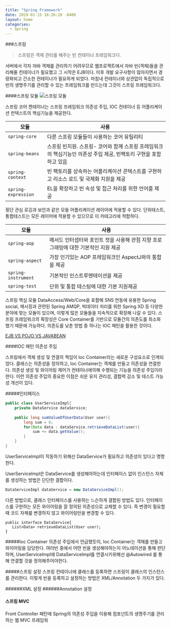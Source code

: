 ```yaml
---
title: "Spring Framework"
date: 2019-01-15 18:26:28 -0400
layout: home
categories:
  - Spring
---
```


###스프링
>스프링은 객체 관리를 해주는 빈 컨테이너 프레임워크다.

서버에서 각자 자바 객체를 관리하기 어려우므로 웹프로젝트에서 자바 빈(객체)들을 관리해줄 컨테이너가 필요했고 그 시작은 EJB이다.
이후 개발 요구사항이 많아지면서 경량화되고 간소한 컨테이너가 필요하게 되었다.
마침내 컨테이너와 상관없이 독립적으로 빈의 생명주기를 관리할 수 있는 프레임워크를 만드는데 그것이 스프링 프레임워크다.

####스프링 모듈
![스프링 모듈](../_image/spring-overview.png)

스프링 코어 켄테이너는 스프링 프레임워크  의존성 주입, IOC 컨테이너 등 어플리케이션 컨텍스트의 핵심기능을 제공한다. 

모듈 | 사용
---|---|
`spring-core` | 다른 스프링 모듈들이 사용하는 코어 유틸리티
`spring-beans` | 스프링 빈지원. 스프링- 코어와 함께 스프링 프레임워크의 핵심기능인 의존성 주입 제공, 빈팩토리 구현을 포함하고 있음
`spring-context` | 빈 팩토리를 상속하는 어플리케이션 콘텍스트를 구현하고 리소스 로드 및 국제화 지원을 제공
`spring-expression` | EL을 확장하고 빈 속성 및 접근 처리를 위한 언어를 제공

횡단 관심
로깅과 보안과 같은 모들 어플리케이션 레이어에 적용할 수 있다. 단위테스트, 통합테스트는 모든 레이어에 적용할 수 있으므로 이 카테고리에 적합하다. 

모듈 | 사용
---| ---|
`spring-aop` | 메서드 인터셉터와 포인트 컷을 사용해 관점 지향 프로그래밍에 대한 기본적인 지원 제공
`spring-aspect` | 가장 인기있는 AOP 프레임워크인 AspectJ와의 통합을 제공
`spring-instrument` | 기본적인 인스트루멘테이션을 제공
`spring-test` | 단위 및 통합 테스팅에 대한 기본 지원제공


스프링 핵심 모듈 DataAccess/Web/Core을 포함해 SNS 연동에 유용한 Spring social, 메시징과 관련된 Spring AMQP, 빅데이터 처리를 위한 Spring XD 등
다양한 분야에 맞는 모듈이 있으며, 이렇게 많은 모듈들을 지속적으로 확장해 나갈 수 있다. 
스프링 프레임워크의 확장성은 Core Container를 기반으로 모듈간의 의존도를 최소화 했기 때문에 가능하다. 
의존도를 낮춘 방법 중 하나는 IOC 패턴을 활용한 것이다. 

[EJB VS POJO VS JAVABEAN](https://www.quora.com/What-is-the-difference-between-JavaBean-EJB-and-POJO)

####IOC 패턴
의존성 주입

스프링에서 객체 생성 및 연결의 책임이 Ioc Container라는 새로운 구성요소로 인계되었다. 클래스는 의존성을 정의하고, Ioc Container는 객체를 만들고 의존성을 연결한다. 
의존성 생성 및 와이어링 제어가 컨테이너에의해 수행되는 기능을 의존성 주입이라한다. 
이런 의존성 주입의 중요한 이점은 쉬운 유지 관리성, 결합력 감소 및 테스트 가능성 개선이 있다.

#####인터페이스

~~~java
public class UserServiceImpl{
    private DataService dataService;
    
    public long sumValueOfUserData(User user){
        long sum = 0;
        for(Data data : dataService.retrieveDataList(user){
            sum += data.getValue();
        }
    }
}
~~~
UserServiceImpl이 작동하기 위해선 DataService가 필요하고 의존성이 있다고 명명한다.

UserServiceImpl은 DataService를 생성해야하는데 인터페이스 없이 인스턴스 자체를 생성하는 방법은 단단한 결합이다.
~~~java
DataServiceImpl dataService = new DataServiceImpl();
~~~

 다른 방법으로, 클래스 인터페이스를 사용하는 느슨하게 결합된 방법도 있다.
  인터페이스를 구현하는 모든 와이어링을 잘 정의된 의존성으로 교체할 수 있다. 즉 변경이 필요할 때 코드 자체를 변경하지 않고 와이어링만을 변경할 수 있다.  
~~~
public interface DataService{
   List<Data> retrieveDataList(User user);
}
~~~

#####Ioc Container
의존성 주입에서 언급했듯이, Ioc Container는 객체를 만들고 와이어링을 담당한다. 
여러빈 중에서 어떤 빈을 생성해야하는지 어노테이션을 통해 판단하며,
 UserServiceImpl에 DataServiceImpl를 연결시키위해선 @Autowired 를 통해 연결할 것을 정의해주어야한다.
 

#####스프링 설정
스프링 컨테이너에 클래스를 등록하면 스프링이 클래스의 인스턴스를 관리한다. 이렇게 빈을 등록하고 설정하는 방법은 
XML/Annotation 두 가지가 있다. 

######XML 설정
######Annotation 설정

#### 스프링 MVC
Front Controller 패턴에 Spring의 의존성 주입을 이용해 컴포넌트의 생명주기를 관리하는 웹 MVC 프레임워

